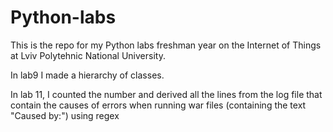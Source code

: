 # Python-labs
This is the repo for my Python labs freshman year on the Internet of Things at Lviv Polytehnic National University.

In lab9 I made a hierarchy of classes.

In lab 11, I counted the number and derived all the lines from the log file that contain the causes of errors when running war files (containing the text "Caused by:") using regex
